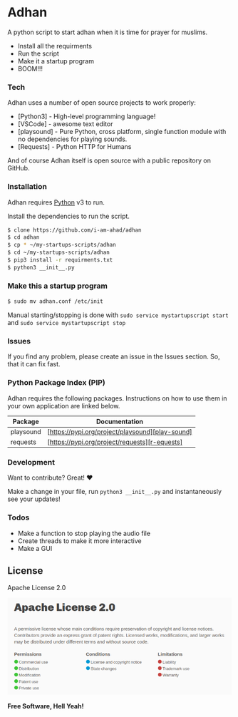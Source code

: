 
# Adhan

A python script to start adhan when it is time for prayer for muslims.

  - Install all the requirments
  - Run the script
  - Make it a startup program
  - BOOM!!!

### Tech

Adhan uses a number of open source projects to work properly:

* [Python3] - High-level programming language!
* [VSCode] - awesome text editor
* [playsound] - Pure Python, cross platform, single function module with no dependencies for playing sounds.
* [Requests] - Python HTTP for Humans


And of course Adhan itself is open source with a public repository on GitHub.

### Installation

Adhan requires [Python](https://python.org/) v3 to run.

Install the dependencies to run the script.

```sh
$ clone https://github.com/i-am-ahad/adhan
$ cd adhan
$ cp * ~/my-startups-scripts/adhan
$ cd ~/my-startups-scripts/adhan
$ pip3 install -r requirments.txt
$ python3 __init__.py
```

### Make this a startup program
```sh
$ sudo mv adhan.conf /etc/init 
```
Manual starting/stopping is done with ```sudo service mystartupscript start``` and ```sudo service mystartupscript stop```


### Issues
If you find any problem, please create an issue in the Issues section. So, that it can fix fast.


### Python Package Index (PIP)

Adhan requires the following packages. Instructions on how to use them in your own application are linked below.

| Package | Documentation |
| ------ | ------ |
| playsound | [https://pypi.org/project/playsound][play-sound] |
| requests | [https://pypi.org/project/requests][r-equests] |



### Development

Want to contribute? Great! :heart:

Make a change in your file, run ```python3 __init__.py``` and instantaneously see your updates!

### Todos

 - Make a function to stop playing the audio file
 - Create threads to make it more interactive
 - Make a GUI

License
----

Apache License 2.0

![](assets/LICENSE.png)


**Free Software, Hell Yeah!**

   [play-sound]: <https://pypi.org/project/playsound/>
   [r-equests]: <https://pypi.org/project/requests>
